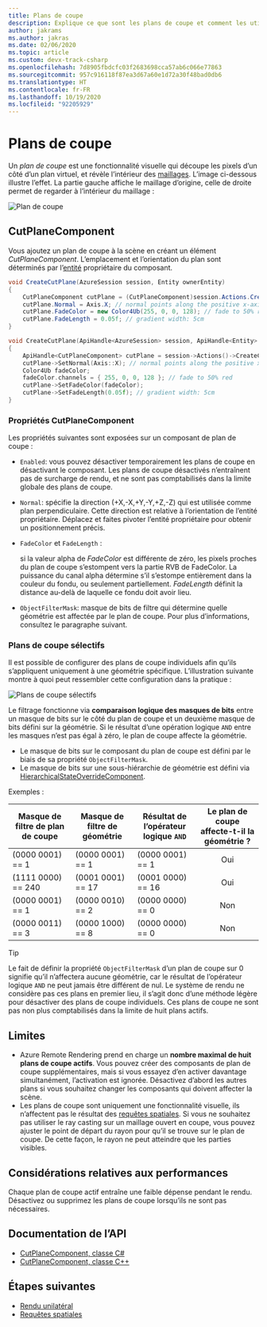 ```yaml
---
title: Plans de coupe
description: Explique ce que sont les plans de coupe et comment les utiliser
author: jakrams
ms.author: jakras
ms.date: 02/06/2020
ms.topic: article
ms.custom: devx-track-csharp
ms.openlocfilehash: 7d8905fbdcfc03f2683698cca57ab6c066e77863
ms.sourcegitcommit: 957c916118f87ea3d67a60e1d72a30f48bad0db6
ms.translationtype: HT
ms.contentlocale: fr-FR
ms.lasthandoff: 10/19/2020
ms.locfileid: "92205929"
---
```

# <a name="cut-planes"></a>Plans de coupe

Un *plan de coupe* est une fonctionnalité visuelle qui découpe les pixels d’un côté d’un plan virtuel, et révèle l’intérieur des [maillages](../../concepts/meshes.md).
L’image ci-dessous illustre l’effet. La partie gauche affiche le maillage d’origine, celle de droite permet de regarder à l’intérieur du maillage :

![Plan de coupe](./media/cutplane-1.png)

## <a name="cutplanecomponent"></a>CutPlaneComponent

Vous ajoutez un plan de coupe à la scène en créant un élément *CutPlaneComponent*. L’emplacement et l’orientation du plan sont déterminés par l’[entité](../../concepts/entities.md) propriétaire du composant.

```cs
void CreateCutPlane(AzureSession session, Entity ownerEntity)
{
    CutPlaneComponent cutPlane = (CutPlaneComponent)session.Actions.CreateComponent(ObjectType.CutPlaneComponent, ownerEntity);
    cutPlane.Normal = Axis.X; // normal points along the positive x-axis of the owner object's orientation
    cutPlane.FadeColor = new Color4Ub(255, 0, 0, 128); // fade to 50% red
    cutPlane.FadeLength = 0.05f; // gradient width: 5cm
}
```

```cpp
void CreateCutPlane(ApiHandle<AzureSession> session, ApiHandle<Entity> ownerEntity)
{
    ApiHandle<CutPlaneComponent> cutPlane = session->Actions()->CreateComponent(ObjectType::CutPlaneComponent, ownerEntity)->as<CutPlaneComponent>();;
    cutPlane->SetNormal(Axis::X); // normal points along the positive x-axis of the owner object's orientation
    Color4Ub fadeColor;
    fadeColor.channels = { 255, 0, 0, 128 }; // fade to 50% red
    cutPlane->SetFadeColor(fadeColor);
    cutPlane->SetFadeLength(0.05f); // gradient width: 5cm
}
```

### <a name="cutplanecomponent-properties"></a>Propriétés CutPlaneComponent

Les propriétés suivantes sont exposées sur un composant de plan de coupe :

* `Enabled`: vous pouvez désactiver temporairement les plans de coupe en désactivant le composant. Les plans de coupe désactivés n’entraînent pas de surcharge de rendu, et ne sont pas comptabilisés dans la limite globale des plans de coupe.

* `Normal`: spécifie la direction (+X,-X,+Y,-Y,+Z,-Z) qui est utilisée comme plan perpendiculaire. Cette direction est relative à l’orientation de l’entité propriétaire. Déplacez et faites pivoter l’entité propriétaire pour obtenir un positionnement précis.

* `FadeColor` et `FadeLength` :

  si la valeur alpha de *FadeColor* est différente de zéro, les pixels proches du plan de coupe s’estompent vers la partie RVB de FadeColor. La puissance du canal alpha détermine s’il s’estompe entièrement dans la couleur du fondu, ou seulement partiellement. *FadeLength* définit la distance au-delà de laquelle ce fondu doit avoir lieu.

* `ObjectFilterMask`: masque de bits de filtre qui détermine quelle géométrie est affectée par le plan de coupe. Pour plus d’informations, consultez le paragraphe suivant.

### <a name="selective-cut-planes"></a>Plans de coupe sélectifs

Il est possible de configurer des plans de coupe individuels afin qu’ils s’appliquent uniquement à une géométrie spécifique. L’illustration suivante montre à quoi peut ressembler cette configuration dans la pratique :

![Plans de coupe sélectifs](./media/selective-cut-planes.png)

Le filtrage fonctionne via **comparaison logique des masques de bits** entre un masque de bits sur le côté du plan de coupe et un deuxième masque de bits défini sur la géométrie. Si le résultat d’une opération logique `AND` entre les masques n’est pas égal à zéro, le plan de coupe affecte la géométrie.

* Le masque de bits sur le composant du plan de coupe est défini par le biais de sa propriété `ObjectFilterMask`.
* Le masque de bits sur une sous-hiérarchie de géométrie est défini via [HierarchicalStateOverrideComponent](override-hierarchical-state.md#features).

Exemples :

| Masque de filtre de plan de coupe | Masque de filtre de géométrie  | Résultat de l’opérateur logique `AND` | Le plan de coupe affecte-t-il la géométrie ?  |
|--------------------|-------------------|-------------------|:----------------------------:|
| (0000 0001) == 1   | (0000 0001) == 1  | (0000 0001) == 1  | Oui |
| (1111 0000) == 240 | (0001 0001) == 17 | (0001 0000) == 16 | Oui |
| (0000 0001) == 1   | (0000 0010) == 2  | (0000 0000) == 0  | Non |
| (0000 0011) == 3   | (0000 1000) == 8  | (0000 0000) == 0  | Non |

>[!TIP]
> Le fait de définir la propriété `ObjectFilterMask` d’un plan de coupe sur 0 signifie qu’il n’affectera aucune géométrie, car le résultat de l’opérateur logique `AND` ne peut jamais être différent de nul. Le système de rendu ne considère pas ces plans en premier lieu, il s’agit donc d’une méthode légère pour désactiver des plans de coupe individuels. Ces plans de coupe ne sont pas non plus comptabilisés dans la limite de huit plans actifs.

## <a name="limitations"></a>Limites

* Azure Remote Rendering prend en charge un **nombre maximal de huit plans de coupe actifs**. Vous pouvez créer des composants de plan de coupe supplémentaires, mais si vous essayez d’en activer davantage simultanément, l’activation est ignorée. Désactivez d’abord les autres plans si vous souhaitez changer les composants qui doivent affecter la scène.
* Les plans de coupe sont uniquement une fonctionnalité visuelle, ils n’affectent pas le résultat des [requêtes spatiales](spatial-queries.md). Si vous ne souhaitez pas utiliser le ray casting sur un maillage ouvert en coupe, vous pouvez ajuster le point de départ du rayon pour qu’il se trouve sur le plan de coupe. De cette façon, le rayon ne peut atteindre que les parties visibles.

## <a name="performance-considerations"></a>Considérations relatives aux performances

Chaque plan de coupe actif entraîne une faible dépense pendant le rendu. Désactivez ou supprimez les plans de coupe lorsqu’ils ne sont pas nécessaires.

## <a name="api-documentation"></a>Documentation de l’API

* [CutPlaneComponent, classe C#](/dotnet/api/microsoft.azure.remoterendering.cutplanecomponent)
* [CutPlaneComponent, classe C++](/cpp/api/remote-rendering/cutplanecomponent)

## <a name="next-steps"></a>Étapes suivantes

* [Rendu unilatéral](single-sided-rendering.md)
* [Requêtes spatiales](spatial-queries.md)